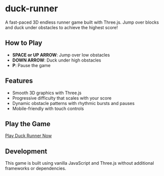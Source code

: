 # duck-runner
A fast-paced 3D endless runner game built with Three.js. Jump over blocks and duck under obstacles to achieve the highest score!

## How to Play

- **SPACE or UP ARROW**: Jump over low obstacles
- **DOWN ARROW**: Duck under high obstacles
- **P**: Pause the game

## Features

- Smooth 3D graphics with Three.js
- Progressive difficulty that scales with your score
- Dynamic obstacle patterns with rhythmic bursts and pauses
- Mobile-friendly with touch controls

## Play the Game

[Play Duck Runner Now](https://evanelectro.github.io/duck-runner/)

## Development

This game is built using vanilla JavaScript and Three.js without additional frameworks or dependencies.
